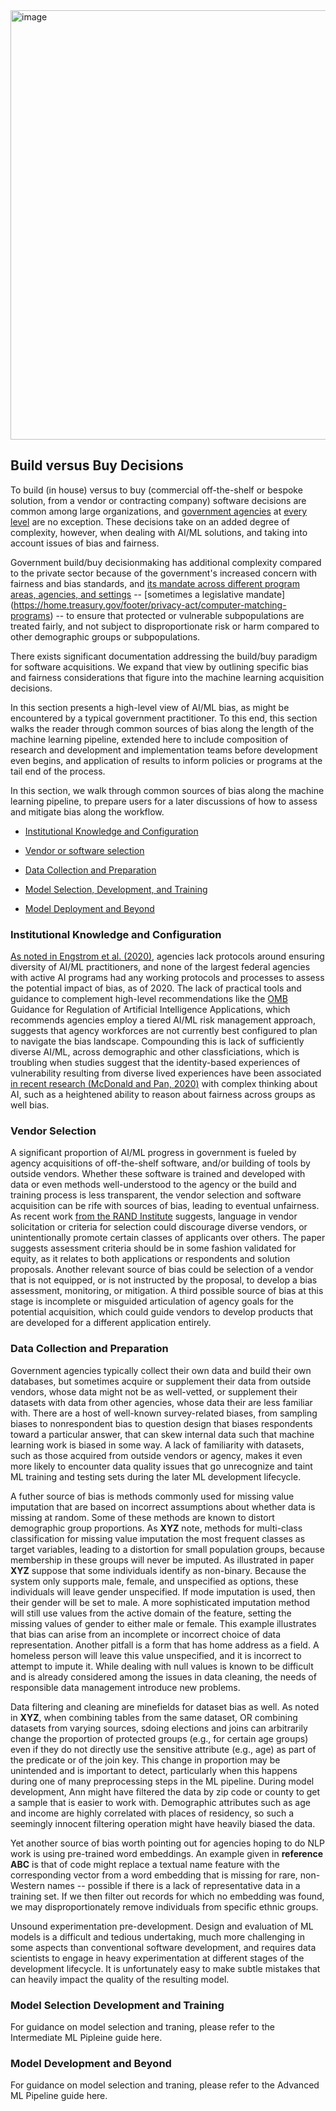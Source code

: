 <img width="687" alt="image" src="https://user-images.githubusercontent.com/80533280/113980982-1fca0300-9815-11eb-8c91-9ebf4ec42f09.png">




## Build versus Buy Decisions

To build (in house) versus to buy (commercial off-the-shelf or bespoke solution, from a vendor or contracting company) software decisions are common among large organizations, and [government agencies](https://www.acquisition.gov/policy-network) at [every level](https://doit.maryland.gov/SDLC/Documents/Build%20Versus%20Buy.pdf) are no exception. These decisions take on an added degree of complexity, however, when dealing with AI/ML solutions, and taking into account issues of bias and fairness.  

Government build/buy decisionmaking has additional complexity compared to the private sector because of the government's increased concern with fairness and bias standards, and [its mandate across different program areas, agencies, and settings](https://www.epa.gov/laws-regulations/summary-executive-order-12898-federal-actions-address-environmental-justice) -- [sometimes a legislative mandate] (https://home.treasury.gov/footer/privacy-act/computer-matching-programs) -- to ensure that protected or vulnerable subpopulations are treated fairly, and not subject to disproportionate risk or harm compared to other demographic groups or subpopulations.  

There exists significant documentation addressing the build/buy paradigm for software acquisitions. We expand that view by outlining specific bias and fairness considerations that figure into the machine learning acquisition decisions.   

In this section presents a high-level view of AI/ML bias, as might be encountered by a typical government practitioner. To this end, this section walks the reader through common sources of bias along the length of the machine learning pipeline, extended here to include composition of research and development and implementation teams before development even begins, and application of results to inform policies or programs at the tail end of the process. 




In this section, we walk through common sources of bias along the machine learning pipeline, to prepare users for a later discussions of how to assess and mitigate bias along the workflow. 

- [Institutional Knowledge and Configuration](#institutional-knowledge-and-configuration) 

-  [Vendor or software selection](#vendor-selection)

- [Data Collection and Preparation](#data-collection-and-preparation)

- [Model Selection, Development, and Training](#model-selection-development-and-training)

- [Model Deployment and Beyond](#model-development-and-beyond)



### Institutional Knowledge and Configuration 

[As noted in Engstrom et al. (2020)](https://law.stanford.edu/wp-content/uploads/2020/02/ACUS-AI-Report.pdf), agencies lack protocols around ensuring diversity of AI/ML practitioners, and none of the largest federal agencies with active AI programs had any working protocols and processes to assess the potential impact of bias, as of 2020. The lack of practical tools and guidance to complement high-level recommendations like the [OMB](https://www.omb.gov) Guidance for Regulation of Artificial Intelligence Applications, which recommends agencies employ a tiered AI/ML risk management approach, suggests that agency workforces are not currently best configured to plan to navigate the bias landscape. Compounding this is lack of sufficiently diverse AI/ML, across demographic and other classficiations, which is troubling when studies suggest that the identity-based experiences of vulnerability resulting from diverse lived experiences have been associated [in recent research (McDonald and Pan, 2020)](https://dl.acm.org/doi/abs/10.1145/3415218) with complex thinking about AI, such as a heightened ability to reason about fairness across groups as well bias. 

### Vendor Selection

A significant proportion of AI/ML progress in government is fueled by agency acquisitions of off-the-shelf software, and/or building of tools by outside vendors. Whether these software is trained and developed with data or even methods well-understood to the agency or the build and training process is less transparent, the vendor selection and software acquisition can be rife with sources of bias, leading to eventual unfairness. As recent work [from the RAND Institute](https://www.rand.org/content/dam/rand/pubs/perspectives/PEA800/PEA862-1/RAND_PEA862-1.pdf) suggests, language in vendor solicitation or criteria for selection could discourage diverse vendors, or unintentionally promote certain classes of applicants over others. The paper suggests assessment criteria should be in some fashion validated for equity, as it relates to both applications or respondents and solution proposals.  Another relevant source of bias could be selection of a vendor that is not equipped, or is not instructed by the proposal, to develop a bias assessment, monitoring, or mitigation. A third possible source of bias at this stage is incomplete or misguided articulation of agency goals for the potential acquisition, which could guide vendors to develop products that are developed for a different application entirely.

### Data Collection and Preparation

Government agencies typically collect their own data and build their own databases, but sometimes acquire or supplement their data from outside vendors, whose data 
might not be as well-vetted, or supplement their datasets with data from other agencies, whose data their are less familiar with.  There are a host of well-known survey-related biases, from sampling biases to nonrespondent bias to question design that biases respondents toward a particular answer, that can skew internal data such that machine learning work is biased in some way.  A lack of familiarity with datasets, such as those acquired from outside vendors or agency, makes it even more likely to encounter data quality issues that go unrecognize and taint ML training and testing sets during the later ML development lifecycle.  

A futher source of bias is methods commonly used for missing value imputation that are based on incorrect assumptions about whether data is missing at random. Some of these methods are known to distort demographic group proportions. As **XYZ** note, methods for multi-class classification for missing value imputation the most frequent classes as target variables, leading to a distortion for small population groups, because membership in these groups will never be imputed. As illustrated in paper **XYZ** suppose that some individuals identify as non-binary. Because the system only supports male, female, and unspecified as options, these individuals will leave gender unspecified. If mode imputation is used, then their gender will be set to male. A more sophisticated imputation method will still use values from the active domain of the feature, setting the missing values of gender to either male or female. This example illustrates that bias can arise from an incomplete or incorrect choice of data representation.  Another pitfall is a form that has home address as a field. A homeless person will leave this value unspecified, and it is incorrect to attempt to impute it. While dealing with null values is known to be difficult and is already considered among the issues in data cleaning, the needs of responsible data management introduce new problems. 

Data filtering and cleaning are minefields for dataset bias as well. As noted in **XYZ**,  when combining tables from the same dataset, OR combining datasets from varying sources, sdoing elections and joins can arbitrarily change the proportion of protected groups (e.g., for certain age groups) even if they do not directly use the sensitive attribute (e.g., age) as part of the predicate or of the join key. This change in proportion may be unintended and is important to detect, particularly when this happens during one of many preprocessing steps in the ML pipeline. During model development, Ann might have filtered the data by zip code or county to get a sample that is easier to work with. Demographic attributes such as age and income are highly correlated with places of residency, so such a seemingly innocent filtering operation might have heavily biased the data.

Yet another source of bias worth pointing out for agencies hoping to do NLP work is using pre-trained word embeddings. An example given in  **reference ABC** is that of code might replace a textual name feature with the corresponding vector from a word embedding that is missing for rare, non-Western names -- possible if there is a lack of representative data in a training set. If we then filter out records for which no embedding was found, we may disproportionately remove individuals from specific ethnic groups.

Unsound experimentation pre-development. Design and evaluation of ML models is a difficult and tedious undertaking, much more challenging in some aspects than conventional software development, and requires data scientists to engage in heavy experimentation at different stages of the development lifecycle.  It is unfortunately easy to make subtle mistakes that can heavily impact the quality of the resulting model.


### Model Selection Development and Training

For guidance on model selection and traning, please refer to the Intermediate ML Pipleine guide here. 

### Model Development and Beyond


For guidance on model selection and traning, please refer to the Advanced ML Pipeline guide here. 



